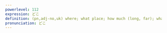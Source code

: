 ```yaml
---
powerlevel: 112
expression: どこ
definition: (pn,adj-no,uk) where; what place; how much (long, far); what extent; (P)
pronunciation: どこ
---
```

